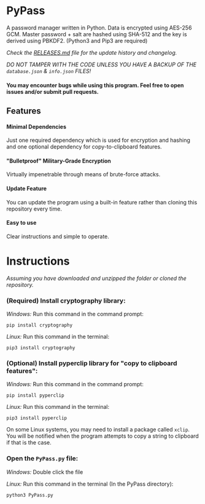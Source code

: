 # PyPass
A password manager written in Python. Data is encrypted using AES-256 GCM. Master password + salt are hashed using SHA-512 and the key is derived using PBKDF2. (Python3 and Pip3 are required)

_Check the [RELEASES.md](https://github.com/BetaLost/PyPass/blob/master/RELEASES.md) file for the update history and changelog._

_DO NOT TAMPER WITH THE CODE UNLESS YOU HAVE A BACKUP OF THE `database.json` & `info.json` FILES!_

#### You may encounter bugs while using this program. Feel free to open issues and/or submit pull requests.

## Features
  #### Minimal Dependencies
  Just one required dependency which is used for encryption and hashing and one optional dependency for copy-to-clipboard features.
  
  #### "Bulletproof" Military-Grade Encryption
  Virtually impenetrable through means of brute-force attacks.
  
  #### Update Feature
  You can update the program using a built-in feature rather than cloning this repository every time.
  
  #### Easy to use
  Clear instructions and simple to operate.

# Instructions
_Assuming you have downloaded and unzipped the folder or cloned the repository._

 ### (Required) Install cryptography library:
 _Windows:_ Run this command in the command prompt: 
 ```
 pip install cryptography
 ```
 _Linux:_ Run this command in the terminal: 
 ```
 pip3 install cryptography
 ```
 ### (Optional) Install pyperclip library for "copy to clipboard features":
 _Windows:_ Run this command in the command prompt: 
 ```
 pip install pyperclip
 ```
 _Linux:_ Run this command in the terminal: 
 ```
 pip3 install pyperclip
 ```
 On some Linux systems, you may need to install a package called `xclip`. You will be notified when the program attempts to copy a string to clipboard if that is the case.
 
 ### Open the `PyPass.py` file:
 _Windows:_ Double click the file
  
 _Linux:_ Run this command in the terminal (In the PyPass directory): 
 ```
 python3 PyPass.py
 ```
